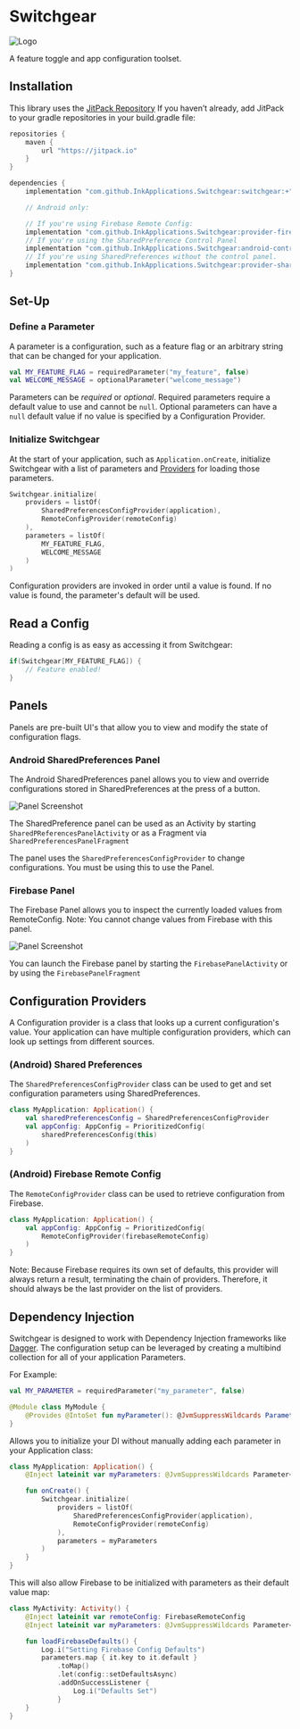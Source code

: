 Switchgear
==========

![Logo](docs/assets/Logo-Full.svg)

A feature toggle and app configuration toolset.

Installation
------------

This library uses the [JitPack Repository]
If you haven’t already, add JitPack to your gradle repositories in your build.gradle file:

```gradle
repositories {
    maven {
        url "https://jitpack.io"
    }
}
```

[Jitpack Repository]: https://jitpack.io

```gradle
dependencies {
    implementation "com.github.InkApplications.Switchgear:switchgear:+" // Replace with specific version

    // Android only:

    // If you're using Firebase Remote Config:
    implementation "com.github.InkApplications.Switchgear:provider-firebase:+"  // Replace with specific version
    // If you're using the SharedPreference Control Panel
    implementation "com.github.InkApplications.Switchgear:android-control-panel:+"  // Replace with specific version
    // If you're using SharedPreferences without the control panel.
    implementation "com.github.InkApplications.Switchgear:provider-sharedpreferences:+"  // Replace with specific version
}
```

Set-Up
------

### Define a Parameter

A parameter is a configuration, such as a feature flag or an arbitrary string
that can be changed for your application.

```kotlin
val MY_FEATURE_FLAG = requiredParameter("my_feature", false)
val WELCOME_MESSAGE = optionalParameter("welcome_message")
```

Parameters can be _required_ or _optional_. Required parameters require a
default value to use and cannot be `null`. Optional parameters can have a `null`
default value if no value is specified by a Configuration Provider.

### Initialize Switchgear

At the start of your application, such as `Application.onCreate`,
initialize Switchgear with a list of parameters and [Providers] for loading those
parameters.

```kotlin
Switchgear.initialize(
    providers = listOf(
        SharedPreferencesConfigProvider(application),
        RemoteConfigProvider(remoteConfig)
    ),
    parameters = listOf(
        MY_FEATURE_FLAG,
        WELCOME_MESSAGE
    )
)
```

Configuration providers are invoked in order until a value is found.
If no value is found, the parameter's default will be used.

[Providers]: #configuration-providers

Read a Config
-------------

Reading a config is as easy as accessing it from Switchgear:

```kotlin
if(Switchgear[MY_FEATURE_FLAG]) {
    // Feature enabled!
}
```

Panels
------

Panels are pre-built UI's that allow you to view and modify the state of
configuration flags.

### Android SharedPreferences Panel

The Android SharedPreferences panel allows you to view and override
configurations stored in SharedPreferences at the press of a button.

![Panel Screenshot](docs/assets/Android-Control-Panel.png)

The SharedPreference panel can be used as an Activity by starting
`SharedPReferencesPanelActivity` or as a Fragment via
`SharedPreferencesPanelFragment`

The panel uses the `SharedPreferencesConfigProvider` to change
configurations. You must be using this to use the Panel.

### Firebase Panel

The Firebase Panel allows you to inspect the currently loaded values from
RemoteConfig.
Note: You cannot change values from Firebase with this panel.

![Panel Screenshot](docs/assets/Firebase-Control-Panel.png)

You can launch the Firebase panel by starting the `FirebasePanelActivity`
or by using the `FirebasePanelFragment`

Configuration Providers
-----------------------

A Configuration provider is a class that looks up a current configuration's
value. Your application can have multiple configuration providers, which can
look up settings from different sources.

### (Android) Shared Preferences

The `SharedPreferencesConfigProvider` class can be used to get and set
configuration parameters using SharedPreferences.

```kotlin
class MyApplication: Application() {
    val sharedPreferencesConfig = SharedPreferencesConfigProvider
    val appConfig: AppConfig = PrioritizedConfig(
        sharedPreferencesConfig(this)
    )
}
```

### (Android) Firebase Remote Config

The `RemoteConfigProvider` class can be used to retrieve configuration from
Firebase.

```kotlin
class MyApplication: Application() {
    val appConfig: AppConfig = PrioritizedConfig(
        RemoteConfigProvider(firebaseRemoteConfig)
    )
}
```

Note: Because Firebase requires its own set of defaults, this provider will
always return a result, terminating the chain of providers. Therefore, it should
always be the last provider on the list of providers.

Dependency Injection
--------------------

Switchgear is designed to work with Dependency Injection frameworks like
[Dagger].
The configuration setup can be leveraged by creating a multibind collection
for all of your application Parameters.

For Example:

```kotlin
val MY_PARAMETER = requiredParameter("my_parameter", false)

@Module class MyModule {
    @Provides @IntoSet fun myParameter(): @JvmSuppressWildcards Parameter<out Any> = MY_PARAMETER
}
```

Allows you to initialize your DI without manually adding each parameter in your
Application class:

```kotlin
class MyApplication: Application() {
    @Inject lateinit var myParameters: @JvmSuppressWildcards Parameter<out Any>

    fun onCreate() {
        Switchgear.initialize(
            providers = listOf(
                SharedPreferencesConfigProvider(application),
                RemoteConfigProvider(remoteConfig)
            ),
            parameters = myParameters
        )
    }
}
```

This will also allow Firebase to be initialized with parameters as their
default value map:

```kotlin
class MyActivity: Activity() {
    @Inject lateinit var remoteConfig: FirebaseRemoteConfig
    @Inject lateinit var myParameters: @JvmSuppressWildcards Parameter<out Any>

    fun loadFirebaseDefaults() {
        Log.i("Setting Firebase Config Defaults")
        parameters.map { it.key to it.default }
            .toMap()
            .let(config::setDefaultsAsync)
            .addOnSuccessListener {
                Log.i("Defaults Set")
            }
    }
}
```

[Dagger]: https://dagger.dev

